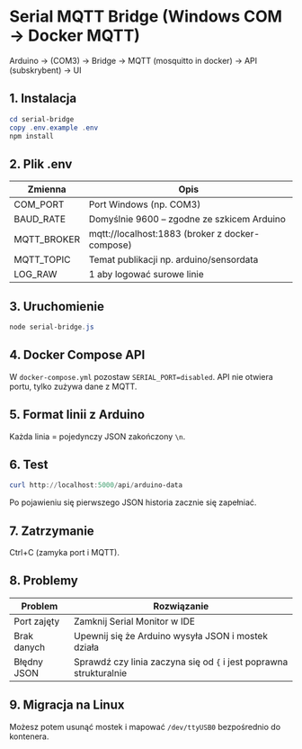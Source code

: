 # Serial MQTT Bridge (Windows COM -> Docker MQTT)

Arduino -> (COM3) -> Bridge -> MQTT (mosquitto in docker) -> API (subskrybent) -> UI

## 1. Instalacja

```powershell
cd serial-bridge
copy .env.example .env
npm install
```

## 2. Plik .env

| Zmienna     | Opis                                            |
| ----------- | ----------------------------------------------- |
| COM_PORT    | Port Windows (np. COM3)                         |
| BAUD_RATE   | Domyślnie 9600 – zgodne ze szkicem Arduino      |
| MQTT_BROKER | mqtt://localhost:1883 (broker z docker-compose) |
| MQTT_TOPIC  | Temat publikacji np. arduino/sensordata         |
| LOG_RAW     | 1 aby logować surowe linie                      |

## 3. Uruchomienie

```powershell
node serial-bridge.js
```

## 4. Docker Compose API

W `docker-compose.yml` pozostaw `SERIAL_PORT=disabled`. API nie otwiera portu, tylko zużywa dane z MQTT.

## 5. Format linii z Arduino

Każda linia = pojedynczy JSON zakończony `\n`.

## 6. Test

```powershell
curl http://localhost:5000/api/arduino-data
```

Po pojawieniu się pierwszego JSON historia zacznie się zapełniać.

## 7. Zatrzymanie

Ctrl+C (zamyka port i MQTT).

## 8. Problemy

| Problem     | Rozwiązanie                                                        |
| ----------- | ------------------------------------------------------------------ |
| Port zajęty | Zamknij Serial Monitor w IDE                                       |
| Brak danych | Upewnij się że Arduino wysyła JSON i mostek działa                 |
| Błędny JSON | Sprawdź czy linia zaczyna się od `{` i jest poprawna strukturalnie |

## 9. Migracja na Linux

Możesz potem usunąć mostek i mapować `/dev/ttyUSB0` bezpośrednio do kontenera.
